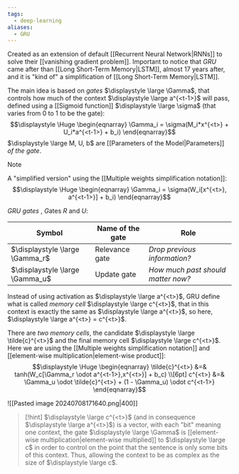 ```yaml
---
tags:
  - deep-learning
aliases:
  - GRU
---
```

Created as an extension of default [[Recurrent Neural Network|RNNs]] to solve their [[vanishing gradient problem]]. Important to notice that *GRU* came after than [[Long Short-Term Memory|LSTM]], almost 17 years after, and it is "kind of" a simplification of [[Long Short-Term Memory|LSTM]].

The main idea is based on *gates* $\displaystyle \large \Gamma$, that controls how much of the context $\displaystyle \large a^{<t-1>}$ will pass, defined using a [[Sigmoid function]] $\displaystyle \large \sigma$ (that varies from 0 to 1 to be the gate):
$$\displaystyle \Huge \begin{eqnarray} 
\Gamma_i = \sigma(M_i*x^{<t>} + U_i*a^{<t-1>} + b_i) 
\end{eqnarray}$$
$\displaystyle \large M, U, b$ are [[Parameters of the Model|Parameters]] *of the gate*. 

>[!note]
>A "simplified version" using the [[Multiple weights simplification notation]]:
>$$\displaystyle \Huge \begin{eqnarray} 
>\Gamma_i = \sigma(W_i[x^{<t>}, a^{<t-1>}] + b_i) 
>\end{eqnarray}$$

*GRU gates* , *G*ates *R* and *U*:

| Symbol                          | Name of the gate | Role                               |
| ------------------------------- | ---------------- | ---------------------------------- |
| $\displaystyle \large \Gamma_r$ | Relevance gate   | *Drop previous information?*       |
| $\displaystyle \large \Gamma_u$ | Update gate      | *How much past should matter now?* |

Instead of using activation as $\displaystyle \large a^{<t>}$, GRU define what is called *memory cell* $\displaystyle \large c^{<t>}$, that in this context is exactly the same as $\displaystyle \large a^{<t>}$, so here, $\displaystyle \large a^{<t>} = c^{<t>}$.


There are *two memory cells*, the candidate $\displaystyle \large \tilde{c}^{<t>}$ and the final memory cell $\displaystyle \large c^{<t>}$. Here we are using the [[Multiple weights simplification notation]] and [[element-wise multiplication|element-wise product]]:
$$\displaystyle \Huge \begin{eqnarray} 
\tilde{c}^{<t>} &=& tanh(W_c[\Gamma_r \odot a^{<t-1>},x^{<t>}] + b_c)
\\[6pt]
c^{<t>} &=& \Gamma_u \odot \tilde{c}^{<t>} + (1 - \Gamma_u) \odot c^{<t-1>}
\end{eqnarray}$$

![[Pasted image 20240708171640.png|400]]

>[!hint]
>$\displaystyle \large c^{<t>}$ (and in consequence $\displaystyle \large a^{<t>}$) is a vector, with each "bit" meaning one context, the gate $\displaystyle \large \Gamma$ is [[element-wise multiplication|element-wise multiplied]] to $\displaystyle \large c$ in order to control on the point that the sentence is only some bits of this context. Thus, allowing the context to be as complex as the size of $\displaystyle \large c$.
